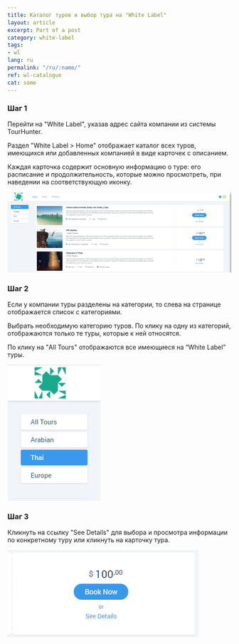 ```yaml
---
title: Каталог туров и выбор тура на "White Label"
layout: article
excerpt: Part of a post
category: white-label
tags:
- wl
lang: ru
permalink: "/ru/:name/"
ref: wl-catalogue
cat: some
---
```


### **Шаг 1**

Перейти на "White Label", указав адрес сайта компании из системы TourHunter.  

Раздел "White Label > Home" отображает каталог всех туров, имеющихся или добавленных компанией в виде карточек с описанием. 

Каждая карточка содержит основную информацию о туре: его расписание и продолжительность, которые можно просмотреть, при наведении на соответствующую иконку.

![Tour_catalogue_on_wl1](/assets/images/tour_catalogue_on_wl1.png)

### **Шаг 2**

Если у компании туры разделены на категории, то слева на странице отображается список с категориями. 

Выбрать необходимую категорию туров. По клику на одну из категорий, отображаются только те туры, которые к ней относятся. 

По клику на "All Tours" отображаются все имеющиеся на “White Label” туры.

![Tour_catalogue_on_wl2](/assets/images/tour_catalogue_on_wl2.png)

### **Шаг 3**

Кликнуть на cсылку "See Details" для выбора и просмотра информации по конкретному туру или кликнуть на карточку тура.

![Tour_catalogue_on_wl3](/assets/images/tour_catalogue_on_wl3.png)
